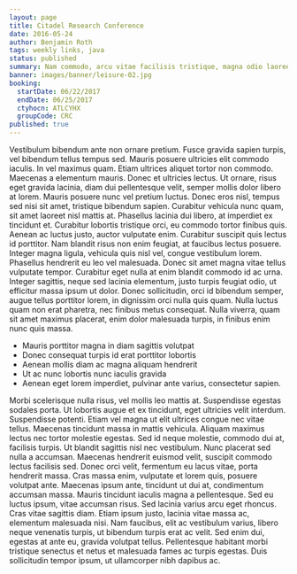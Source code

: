 ```yaml
---
layout: page
title: Citadel Research Conference
date: 2016-05-24
author: Benjamin Roth
tags: weekly links, java
status: published
summary: Nam commodo, arcu vitae facilisis tristique, magna odio laoreet felis.
banner: images/banner/leisure-02.jpg
booking:
  startDate: 06/22/2017
  endDate: 06/25/2017
  ctyhocn: ATLCYHX
  groupCode: CRC
published: true
---
```

Vestibulum bibendum ante non ornare pretium. Fusce gravida sapien turpis, vel bibendum tellus tempus sed. Mauris posuere ultricies elit commodo iaculis. In vel maximus quam. Etiam ultrices aliquet tortor non commodo. Maecenas a elementum mauris. Donec et ultricies lectus. Ut ornare, risus eget gravida lacinia, diam dui pellentesque velit, semper mollis dolor libero at lorem. Mauris posuere nunc vel pretium luctus. Donec eros nisl, tempus sed nisi sit amet, tristique bibendum sapien. Curabitur vehicula nunc quam, sit amet laoreet nisl mattis at. Phasellus lacinia dui libero, at imperdiet ex tincidunt et. Curabitur lobortis tristique orci, eu commodo tortor finibus quis. Aenean ac luctus justo, auctor vulputate enim. Curabitur suscipit quis lectus id porttitor. Nam blandit risus non enim feugiat, at faucibus lectus posuere.
Integer magna ligula, vehicula quis nisl vel, congue vestibulum lorem. Phasellus hendrerit eu leo vel malesuada. Donec sit amet magna vitae tellus vulputate tempor. Curabitur eget nulla at enim blandit commodo id ac urna. Integer sagittis, neque sed lacinia elementum, justo turpis feugiat odio, ut efficitur massa ipsum ut dolor. Donec sollicitudin, orci id bibendum semper, augue tellus porttitor lorem, in dignissim orci nulla quis quam. Nulla luctus quam non erat pharetra, nec finibus metus consequat. Nulla viverra, quam sit amet maximus placerat, enim dolor malesuada turpis, in finibus enim nunc quis massa.

* Mauris porttitor magna in diam sagittis volutpat
* Donec consequat turpis id erat porttitor lobortis
* Aenean mollis diam ac magna aliquam hendrerit
* Ut ac nunc lobortis nunc iaculis gravida
* Aenean eget lorem imperdiet, pulvinar ante varius, consectetur sapien.

Morbi scelerisque nulla risus, vel mollis leo mattis at. Suspendisse egestas sodales porta. Ut lobortis augue et ex tincidunt, eget ultricies velit interdum. Suspendisse potenti. Etiam vel magna ut elit ultrices congue nec vitae tellus. Maecenas tincidunt massa in mattis vehicula. Aliquam maximus lectus nec tortor molestie egestas. Sed id neque molestie, commodo dui at, facilisis turpis. Ut blandit sagittis nisl nec vestibulum. Nunc placerat sed nulla a accumsan. Maecenas hendrerit euismod velit, suscipit commodo lectus facilisis sed. Donec orci velit, fermentum eu lacus vitae, porta hendrerit massa. Cras massa enim, vulputate et lorem quis, posuere volutpat ante.
Maecenas ipsum ante, tincidunt ut dui at, condimentum accumsan massa. Mauris tincidunt iaculis magna a pellentesque. Sed eu luctus ipsum, vitae accumsan risus. Sed lacinia varius arcu eget rhoncus. Cras vitae sagittis diam. Etiam ipsum justo, lacinia vitae massa ac, elementum malesuada nisi. Nam faucibus, elit ac vestibulum varius, libero neque venenatis turpis, ut bibendum turpis erat ac velit. Sed enim dui, egestas at ante eu, gravida volutpat tellus. Pellentesque habitant morbi tristique senectus et netus et malesuada fames ac turpis egestas. Duis sollicitudin tempor ipsum, ut ullamcorper nibh dapibus ac.
